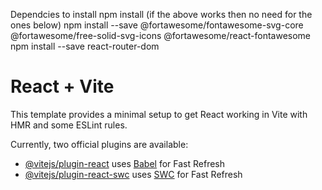 Dependcies to install
  npm install
  (if the above works then no need for the ones below)
  npm install --save @fortawesome/fontawesome-svg-core @fortawesome/free-solid-svg-icons @fortawesome/react-fontawesome
  npm install --save react-router-dom
  

# React + Vite

This template provides a minimal setup to get React working in Vite with HMR and some ESLint rules.

Currently, two official plugins are available:

- [@vitejs/plugin-react](https://github.com/vitejs/vite-plugin-react/blob/main/packages/plugin-react/README.md) uses [Babel](https://babeljs.io/) for Fast Refresh
- [@vitejs/plugin-react-swc](https://github.com/vitejs/vite-plugin-react-swc) uses [SWC](https://swc.rs/) for Fast Refresh
